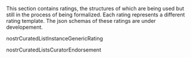 This section contains ratings, the structures of which are being used but still in the process of being formalized. Each rating represents a different rating template. The json schemas of these ratings are under developement.

nostrCuratedListInstanceGenericRating

nostrCuratedListsCuratorEndorsement

